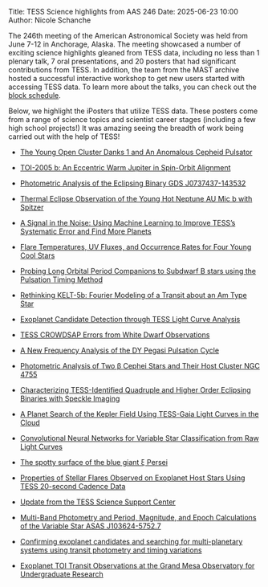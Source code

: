 Title: TESS Science highlights from AAS 246
Date: 2025-06-23 10:00
Author: Nicole Schanche

The 246th meeting of the American Astronomical Society was held from June 7-12 in Anchorage, Alaska. The meeting showcased a number of exciting science highlights gleaned from TESS data, including no less than 1 plenary talk, 7 oral presentations, and 20 posters that had significant contributions from TESS. In addition, the team from the MAST archive hosted a successful interactive workshop to get new users started with accessing TESS data. To learn more about the talks, you can check out the [block schedule](https://submissions.mirasmart.com/AAS246/Itinerary/EventsAAG.aspx). 

Below, we highlight the iPosters that utilize TESS data. These posters come from a range of science topics and scientist career stages (including a few high school projects!) It was amazing seeing the breadth of work being carried out with the help of TESS!


- [The Young Open Cluster Danks 1 and An Anomalous Cepheid Pulsator](https://aas246-aas.ipostersessions.com/?s=51-45-DF-DD-A0-8F-88-6B-D0-7C-B8-51-9E-CF-4E-73)

- [TOI-2005 b: An Eccentric Warm Jupiter in Spin-Orbit Alignment](https://aas246-aas.ipostersessions.com/?s=2D-9C-9B-04-90-74-D7-43-05-C0-85-1B-FC-85-9F-E3)

- [Photometric Analysis of the Eclipsing Binary GDS J0737437-143532](https://aas246-aas.ipostersessions.com/?s=52-3B-0A-3D-E3-32-F5-8A-B3-FE-67-00-17-08-28-59)

- [Thermal Eclipse Observation of the Young Hot Neptune AU Mic b with Spitzer](https://aas246-aas.ipostersessions.com/?s=CC-EB-2C-E2-0F-4E-3B-42-72-EB-F4-8E-E3-C2-01-46)

- [A Signal in the Noise: Using Machine Learning to Improve TESS’s Systematic Error and Find More Planets](https://aas246-aas.ipostersessions.com/?s=04-41-8B-5D-DD-72-C3-05-C8-FC-9F-89-15-EE-28-83)

- [Flare Temperatures, UV Fluxes, and Occurrence Rates for Four Young Cool Stars](https://aas246-aas.ipostersessions.com/?s=3C-B5-FA-07-4A-FE-A9-B9-02-5F-D3-12-90-67-28-1D)

- [Probing Long Orbital Period Companions to Subdwarf B stars using the Pulsation Timing Method](https://aas246-aas.ipostersessions.com/?s=98-D0-B5-27-CA-75-00-2F-D6-89-95-E6-E0-D0-F4-E5)

- [Rethinking KELT-5b: Fourier Modeling of a Transit about an Am Type Star](https://aas246-aas.ipostersessions.com/?s=64-3C-DA-E1-3D-CC-51-C3-76-20-CD-D0-06-7F-6F-09)

- [Exoplanet Candidate Detection through TESS Light Curve Analysis](https://aas246-aas.ipostersessions.com/?s=00-00-70-A2-18-3B-0A-4D-3D-33-F9-74-51-51-4F-5A)

- [TESS CROWDSAP Errors from White Dwarf Observations](https://aas246-aas.ipostersessions.com/?s=4B-FA-9B-08-4C-B7-9A-CF-7C-F3-5C-72-B6-ED-A9-6B)

- [A New Frequency Analysis of the DY Pegasi Pulsation Cycle](https://aas246-aas.ipostersessions.com/?s=64-A1-BF-A0-92-87-4E-69-A8-E2-08-B7-1D-AF-EA-7F)

- [Photometric Analysis of Two β Cephei Stars and Their Host Cluster NGC 4755](https://aas246-aas.ipostersessions.com/?s=AC-1E-4F-50-5F-98-84-47-A4-97-6B-61-35-E8-FD-40)

- [Characterizing TESS-Identified Quadruple and Higher Order Eclipsing Binaries with Speckle Imaging](https://aas246-aas.ipostersessions.com/?s=60-E5-DA-E8-96-6F-31-7E-67-42-C0-8D-DD-0C-05-42)

- [A Planet Search of the Kepler Field Using TESS-Gaia Light Curves in the Cloud](https://aas246-aas.ipostersessions.com/?s=C3-C9-F1-5A-A9-74-12-82-32-55-1B-B8-86-5B-74-44)

- [Convolutional Neural Networks for Variable Star Classification from Raw Light Curves](https://aas246-aas.ipostersessions.com/?s=AA-04-99-2B-3E-A6-7B-34-00-38-30-0B-9A-11-82-7D)

- [The spotty surface of the blue giant ξ Persei](https://aas246-aas.ipostersessions.com/?s=34-6F-AE-69-79-1A-81-40-36-04-6D-0D-F3-29-48-4C)

- [Properties of Stellar Flares Observed on Exoplanet Host Stars Using TESS 20-second Cadence Data](https://aas246-aas.ipostersessions.com/Default.aspx?s=91-59-C6-97-EC-2F-53-54-25-D9-C6-36-69-C1-3A-7A)

- [Update from the TESS Science Support Center](https://aas246-aas.ipostersessions.com/Default.aspx?s=9E-2F-D2-FB-69-E8-C1-9D-ED-31-E5-46-05-5F-D7-20)

- [Multi-Band Photometry and Period, Magnitude, and Epoch Calculations of the Variable Star ASAS J103624-5752.7](https://aas246-aas.ipostersessions.com/?s=E7-99-0D-04-03-18-6F-1E-77-58-CD-3F-29-E3-BA-7B)

- [Confirming exoplanet candidates and searching for multi-planetary systems using transit photometry and timing variations](https://aas246-aas.ipostersessions.com/?s=62-31-7A-6D-99-F1-CA-9E-36-6F-0A-64-76-53-C2-77)

- [Exoplanet TOI Transit Observations at the Grand Mesa Observatory for Undergraduate Research](https://aas246-aas.ipostersessions.com/?s=CF-1A-60-93-1A-EA-2A-79-C2-98-3A-E8-A7-98-8C-19)
